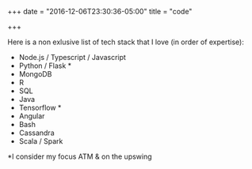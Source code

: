 +++
date = "2016-12-06T23:30:36-05:00"
title = "code"

+++

Here is a non exlusive list of tech stack that I love (in order of expertise):

* Node.js / Typescript / Javascript
* Python / Flask *
* MongoDB
* R
* SQL
* Java
* Tensorflow *
* Angular
* Bash
* Cassandra 
* Scala / Spark 

*I consider my focus ATM & on the upswing